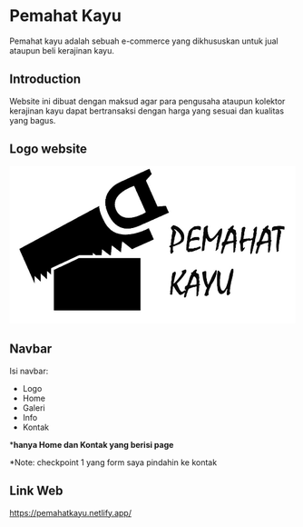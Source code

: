 # Pemahat Kayu
Pemahat kayu adalah sebuah e-commerce yang dikhususkan untuk jual ataupun beli kerajinan kayu.

## Introduction
Website ini dibuat dengan maksud agar para pengusaha ataupun kolektor kerajinan kayu dapat bertransaksi dengan harga yang sesuai dan kualitas yang bagus.

## Logo website
![gambar logo](./assets/logo.jpg) 

## Navbar
Isi navbar: 
- Logo
- Home
- Galeri
- Info
- Kontak

*__hanya Home dan Kontak yang berisi page__

*Note: checkpoint 1 yang form saya pindahin ke kontak


## Link Web
https://pemahatkayu.netlify.app/





